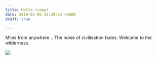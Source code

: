 ```yaml
---
title: Hello-(copy)
date: 2019-02-06 20:29:53 +0000
draft: true

---
```

Miles from anywhere... The noise of civilisation fades. Welcome to the wilderness. 

![](https://res.cloudinary.com/wildernessprime/image/upload/w_800,dpr_auto/v1549486862/media/nepal.jpg)